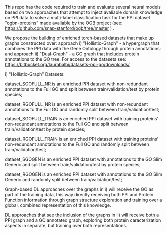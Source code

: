 This repo has the code required to train and evaluate several neural models based on two approaches that attempt to inject avaliable domain knowledge on PPI data to solve a multi-label classification task for the PPI dataset "ogbn-proteins" made avaliable by the OGB project (see: https://github.com/snap-stanford/ogb/tree/master ) .


We propose the building of enriched torch-based datasets that make up graphs constructed over: approach i) "Hollistic-Graph" - a hypergraph that combines the PPI data with the Gene Ontology through protein annotations; and approach ii) "Dual-Graph" - a GO graph that includes protein annotations to the GO tree.
For access to the datasets see: https://bitbucket.org/laurabalbi/datasets-ppi-go/downloads/

i) "Hollistic-Graph" Datasets:

dataset_SGOFULL_NR is an enriched PPI dataset with non-redundant annotations to the Full GO and split between train/validation/test by protein species;

dataset_RGOFULL_NR is an enriched PPI dataset with non-redundant annotations to the Full GO and randomly split between train/validation/test;

dataset_SGOFULL_TRAIN is an enriched PPI dataset with training proteins' non-redundant annotations to the Full GO and split between train/validation/test by protein species;

dataset_RGOFULL_TRAIN is an enriched PPI dataset with training proteins' non-redundant annotations to the Full GO and randomly split between train/validation/test;

dataset_SGOGEN is an enriched PPI dataset with annotations to the GO Slim Generic and split between train/validation/test by protein species;

dataset_RGOGEN is an enriched PPI dataset with annotations to the GO Slim Generic and randomly split between train/validation/test;


Graph-based DL approaches over the graphs in i) will receive the GO as part of the training data, this way directly receiving both PPI and Protein Function information through graph structure exploration and training over a global, combined representation of this knowledge.

DL approaches that see the inclusion of the graphs in ii) will receive both a PPI graph and a GO annotated graph, exploring both protein caracterization aspects in separate, but training over both representations.

